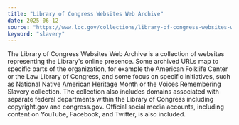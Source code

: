 ```yaml
---
title: "Library of Congress Websites Web Archive"
date: 2025-06-12
source: "https://www.loc.gov/collections/library-of-congress-websites-web-archive/about-this-collection/"
keyword: "slavery"
---
```


The Library of Congress Websites Web Archive is a collection of websites representing the Library's online presence. Some archived URLs map to specific parts of the organization, for example the American Folklife Center or the Law Library of Congress, and some focus on specific initiatives, such as National Native American Heritage Month or the Voices Remembering Slavery collection. The collection also includes domains associated with separate federal departments within the Library of Congress including copyright.gov and congress.gov. Official social media accounts, including content on YouTube, Facebook, and Twitter, is also included.

